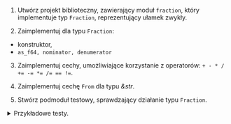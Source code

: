 1. Utwórz projekt biblioteczny, zawierający moduł `fraction`, który
   implementuje typ `Fraction`, reprezentujący ułamek zwykły.

2. Zaimplementuj dla typu `Fraction`:
 - konstruktor,
 - `as_f64, nominator, denumerator`

3. Zaimplementuj cechy, umożliwiające korzystanie z operatorów: `+ - * / += -=
   *= /= == !=`.

4. Zaimplementuj cechę `From` dla typu *&str*.

5. Stwórz podmoduł testowy, sprawdzający działanie typu `Fraction`.
<details>
<summary>Przykładowe testy.</summary>

```
#[cfg(test)]
mod tests {
    use super::*;

    #[test]
    fn test_as_f64() {
        let u1 = Ulamek::new(3, 4);
        assert_eq!(u1.as_f64(), 0.75);
    }

    #[test]
    fn test_add() {
        let u1 = Ulamek::new(1, 3);
        let u2 = Ulamek::new(1, 2);
        assert_eq!(u1 + u2, Ulamek::new(5, 6));
    }

    #[test]
    #[should_panic]
    fn test_zerowy_mianownik() {
        let _ = Ulamek::new(1, 0);
    }

    #[test]
    fn test_rozne_zapisy_tego_samego_ulamka() {
        assert_eq!(Ulamek::new(1, -3), Ulamek::new(-2, 6));
    }

    #[test]
    fn test_z_napisu_1() {
        let u1 = Ulamek::from_str("1/-3").unwrap();
        let u2 = Ulamek::from_str("-2/6").unwrap();
        assert_eq!(u1, u2);
        assert_eq!(u1, Ulamek::new(-1, 3));
    }

    #[test]
    fn test_z_napisu_2() {
        let u1 = Ulamek::from_str("13").unwrap();
        let u2 = Ulamek::from_str("-26/-2").unwrap();
        assert_eq!(u1, u2);
        assert_eq!(u1, Ulamek::new(13, 1));
    }

    #[test]
    #[should_panic]
    fn test_z_blednego_napisu_1() {
        let _ = Ulamek::from_str("x/-3").unwrap();
    }

    #[test]
    #[should_panic]
    fn test_z_blednego_napisu_2() {
        let _ = Ulamek::from_str("1/3/5").unwrap();
    }

    #[test]
    #[should_panic]
    fn test_z_blednego_napisu_3() {
        let _ = Ulamek::from_str("/5").unwrap();
    }
}
```
</details>

